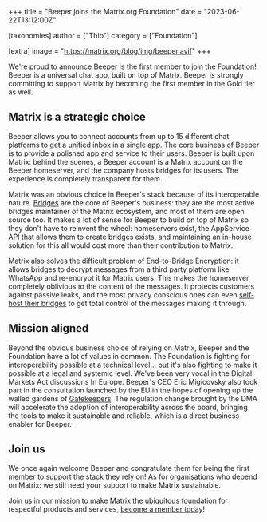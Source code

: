 +++
title = "Beeper joins the Matrix.org Foundation"
date = "2023-06-22T13:12:00Z"

[taxonomies]
author = ["Thib"]
category = ["Foundation"]

[extra]
image = "https://matrix.org/blog/img/beeper.avif"
+++

We're proud to announce [Beeper](https://beeper.com) is the first member to join
the Foundation! Beeper is a universal chat app, built on top of Matrix. Beeper
is strongly committing to support Matrix by becoming the first member in the
Gold tier as well.


## Matrix is a strategic choice

Beeper allows you to connect accounts from up to 15 different chat platforms to
get a unified inbox in a single app. The core business of Beeper is to provide a
polished app and service to their users. Beeper is built upon Matrix: behind the
scenes, a Beeper account is a Matrix account on the Beeper homeserver, and the
company hosts bridges for its users. The experience is completely transparent
for them.

Matrix was an obvious choice in Beeper's stack because of its interoperable
nature. [Bridges](https://matrix.org/ecosystem/bridges/) are the core of
Beeper's business: they are the most active bridges maintainer of the Matrix
ecosystem, and most of them are open source too. It makes a lot of sense for
Beeper to build on top of Matrix so they don't have to reinvent the wheel:
homeservers exist, the AppService API that allows them to create bridges exists,
and maintaining an in-house solution for this all would cost more than their
contribution to Matrix.

Matrix also solves the difficult problem of End-to-Bridge Encryption: it allows
bridges to decrypt messages from a third party platform like WhatsApp and
re-encrypt it for Matrix users. This makes the homeserver completely oblivious
to the content of the messages. It protects customers against passive leaks, and
the most privacy conscious ones can even [self-host their bridges](https://github.com/beeper/bridge-manager)
to get total control of the messages making it through.


## Mission aligned

Beyond the obvious business choice of relying on Matrix, Beeper and the
Foundation have a lot of values in common. The Foundation is fighting for
interoperability possible at a technical level… but it's also fighting to make
it possible at a legal and systemic level. We've been very vocal in the Digital
Markets Act discussions In Europe. Beeper's CEO Eric Migicovsky also took part
in the consultation launched by the EU in the hopes of opening up the walled
gardens of [Gatekeepers](https://commission.europa.eu/strategy-and-policy/priorities-2019-2024/europe-fit-digital-age/digital-markets-act-ensuring-fair-and-open-digital-markets_en#who-are-the-gatekeepers).
The regulation change brought by the DMA will accelerate the adoption of
interoperability across the board, bringing the tools to make it sustainable and
reliable, which is a direct business enabler for Beeper.


## Join us

We once again welcome Beeper and congratulate them for being the first member to
support the stack they rely on! As for organisations who depend on Matrix: we
still need your support to make Matrix sustainable.

Join us in our mission to make Matrix the ubiquitous foundation for respectful
products and services, [become a member today](https://matrix.org/membership)!
